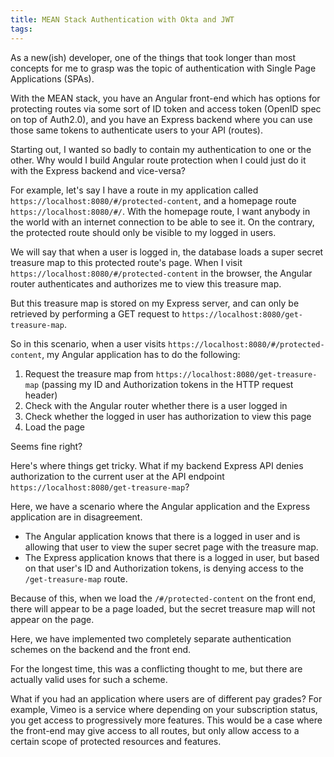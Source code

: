 ```yaml
---
title: MEAN Stack Authentication with Okta and JWT
tags:
---
```


As a new(ish) developer, one of the things that took longer than most concepts for me to grasp was the topic of authentication with Single Page Applications (SPAs).

With the MEAN stack, you have an Angular front-end which has options for protecting routes via some sort of ID token and access token (OpenID spec on top of Auth2.0), and you have an Express backend where you can use those same tokens to authenticate users to your API (routes).

Starting out, I wanted so badly to contain my authentication to one or the other.  Why would I build Angular route protection when I could just do it with the Express backend and vice-versa?

For example, let's say I have a route in my application called `https://localhost:8080/#/protected-content`, and a homepage route `https://localhost:8080/#/`.  With the homepage route, I want anybody in the world with an internet connection to be able to see it.  On the contrary, the protected route should only be visible to my logged in users.

We will say that when a user is logged in, the database loads a super secret treasure map to this protected route's page.  When I visit `https://localhost:8080/#/protected-content` in the browser, the Angular router authenticates and authorizes me to view this treasure map. 

But this treasure map is stored on my Express server, and can only be retrieved by performing a GET request to `https://localhost:8080/get-treasure-map`.

So in this scenario, when a user visits `https://localhost:8080/#/protected-content`, my Angular application has to do the following: 

1. Request the treasure map from `https://localhost:8080/get-treasure-map` (passing my ID and Authorization tokens in the HTTP request header)
2. Check with the Angular router whether there is a user logged in
3. Check whether the logged in user has authorization to view this page
4. Load the page

Seems fine right?

Here's where things get tricky.  What if my backend Express API denies authorization to the current user at the API endpoint `https://localhost:8080/get-treasure-map`? 

Here, we have a scenario where the Angular application and the Express application are in disagreement.

* The Angular application knows that there is a logged in user and is allowing that user to view the super secret page with the treasure map.
* The Express application knows that there is a logged in user, but based on that user's ID and Authorization tokens, is denying access to the `/get-treasure-map` route.

Because of this, when we load the `/#/protected-content` on the front end, there will appear to be a page loaded, but the secret treasure map will not appear on the page.

Here, we have implemented two completely separate authentication schemes on the backend and the front end.

For the longest time, this was a conflicting thought to me, but there are actually valid uses for such a scheme.

What if you had an application where users are of different pay grades?  For example, Vimeo is a service where depending on your subscription status, you get access to progressively more features.  This would be a case where the front-end may give access to all routes, but only allow access to a certain scope of protected resources and features.

